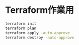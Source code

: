 # Terraform作業用

```bash
terraform init
terraform plan
terraform apply -auto-approve
terraform destroy -auto-approve
```